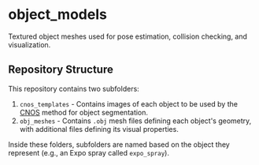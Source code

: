 # object_models

Textured object meshes used for pose estimation, collision checking, and visualization.

## Repository Structure

This repository contains two subfolders:

1. `cnos_templates` - Contains images of each object to be used by the [CNOS](https://github.com/nv-nguyen/cnos) method for object segmentation.
2. `obj_meshes` - Contains `.obj` mesh files defining each object's geometry, with additional files defining its visual properties.

Inside these folders, subfolders are named based on the object they represent (e.g., an Expo spray called `expo_spray`).
